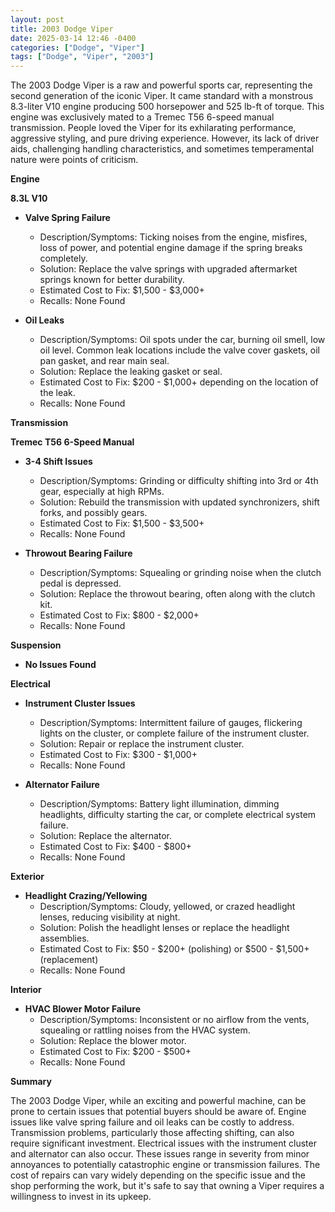 ```yaml
---
layout: post
title: 2003 Dodge Viper
date: 2025-03-14 12:46 -0400
categories: ["Dodge", "Viper"]
tags: ["Dodge", "Viper", "2003"]
---
```

The 2003 Dodge Viper is a raw and powerful sports car, representing the second generation of the iconic Viper. It came standard with a monstrous 8.3-liter V10 engine producing 500 horsepower and 525 lb-ft of torque. This engine was exclusively mated to a Tremec T56 6-speed manual transmission. People loved the Viper for its exhilarating performance, aggressive styling, and pure driving experience. However, its lack of driver aids, challenging handling characteristics, and sometimes temperamental nature were points of criticism.

**Engine**

**8.3L V10**

*   **Valve Spring Failure**
    *   Description/Symptoms: Ticking noises from the engine, misfires, loss of power, and potential engine damage if the spring breaks completely.
    *   Solution: Replace the valve springs with upgraded aftermarket springs known for better durability.
    *   Estimated Cost to Fix: $1,500 - $3,000+
    *   Recalls: None Found

*   **Oil Leaks**
    *   Description/Symptoms: Oil spots under the car, burning oil smell, low oil level. Common leak locations include the valve cover gaskets, oil pan gasket, and rear main seal.
    *   Solution: Replace the leaking gasket or seal.
    *   Estimated Cost to Fix: $200 - $1,000+ depending on the location of the leak.
    *   Recalls: None Found

**Transmission**

**Tremec T56 6-Speed Manual**

*   **3-4 Shift Issues**
    *   Description/Symptoms: Grinding or difficulty shifting into 3rd or 4th gear, especially at high RPMs.
    *   Solution: Rebuild the transmission with updated synchronizers, shift forks, and possibly gears.
    *   Estimated Cost to Fix: $1,500 - $3,500+
    *   Recalls: None Found

*   **Throwout Bearing Failure**
    *   Description/Symptoms: Squealing or grinding noise when the clutch pedal is depressed.
    *   Solution: Replace the throwout bearing, often along with the clutch kit.
    *   Estimated Cost to Fix: $800 - $2,000+
    *   Recalls: None Found

**Suspension**

*   **No Issues Found**

**Electrical**

*   **Instrument Cluster Issues**
    *   Description/Symptoms: Intermittent failure of gauges, flickering lights on the cluster, or complete failure of the instrument cluster.
    *   Solution: Repair or replace the instrument cluster.
    *   Estimated Cost to Fix: $300 - $1,000+
    *   Recalls: None Found

*   **Alternator Failure**
    *   Description/Symptoms: Battery light illumination, dimming headlights, difficulty starting the car, or complete electrical system failure.
    *   Solution: Replace the alternator.
    *   Estimated Cost to Fix: $400 - $800+
    *   Recalls: None Found

**Exterior**

*   **Headlight Crazing/Yellowing**
    *   Description/Symptoms: Cloudy, yellowed, or crazed headlight lenses, reducing visibility at night.
    *   Solution: Polish the headlight lenses or replace the headlight assemblies.
    *   Estimated Cost to Fix: $50 - $200+ (polishing) or $500 - $1,500+ (replacement)
    *   Recalls: None Found

**Interior**

*   **HVAC Blower Motor Failure**
    *   Description/Symptoms: Inconsistent or no airflow from the vents, squealing or rattling noises from the HVAC system.
    *   Solution: Replace the blower motor.
    *   Estimated Cost to Fix: $200 - $500+
    *   Recalls: None Found

**Summary**

The 2003 Dodge Viper, while an exciting and powerful machine, can be prone to certain issues that potential buyers should be aware of. Engine issues like valve spring failure and oil leaks can be costly to address. Transmission problems, particularly those affecting shifting, can also require significant investment. Electrical issues with the instrument cluster and alternator can also occur. These issues range in severity from minor annoyances to potentially catastrophic engine or transmission failures. The cost of repairs can vary widely depending on the specific issue and the shop performing the work, but it's safe to say that owning a Viper requires a willingness to invest in its upkeep.

